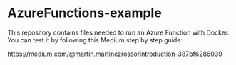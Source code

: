 # AzureFunctions-example

This repository contains files needed to run an Azure Function with Docker. You can test it by following this Medium step by step guide: 

https://medium.com/@martin.martinezrosso/introduction-387bf6286039
